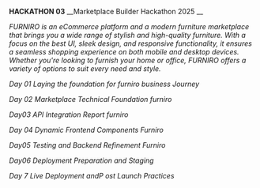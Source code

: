 __HACKATHON 03__
__Marketplace Builder Hackathon 2025 __


*FURNIRO is an eCommerce platform and a modern furniture marketplace that brings you a wide range of stylish and high-quality furniture. With a focus on the best UI, sleek design, and responsive functionality, it ensures a seamless shopping experience on both mobile and desktop devices. Whether you're looking to furnish your home or office, FURNIRO offers a variety of options to suit every need and style.*

*Day 01 Laying the foundation for furniro business Journey*

*Day 02 Marketplace Technical Foundation furniro*

*Day03 API Integration Report furniro*

*Day 04  Dynamic Frontend Components  Furniro*

*Day05 Testing and Backend Refinement Furniro*

*Day06 Deployment Preparation and Staging*

*Day 7 Live Deployment andP ost Launch Practices*
